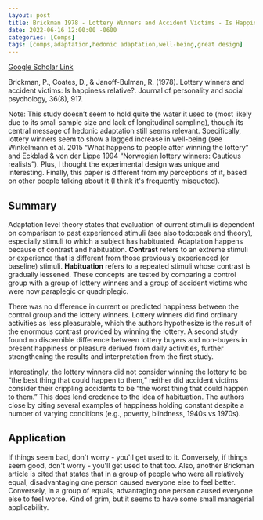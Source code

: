 ```yaml
---
layout: post
title: Brickman 1978 - Lottery Winners and Accident Victims - Is Happiness Relative?
date: 2022-06-16 12:00:00 -0600
categories: [Comps]
tags: [comps,adaptation,hedonic adaptation,well-being,great design]
---
```

[Google Scholar Link](https://scholar.google.com/scholar?hl=en&as_sdt=0%2C45&q=Lottery+Winners+and+Accident+Victims%3A+Is+Happiness+Relative&btnG=)

Brickman, P., Coates, D., & Janoff-Bulman, R. (1978). Lottery winners and accident victims: Is happiness relative?. Journal of personality and social psychology, 36(8), 917.

Note:  This study doesn’t seem to hold quite the water it used to (most likely due to its small sample size and lack of longitudinal sampling), though its central message of hedonic adaptation still seems relevant.  Specifically, lottery winners seem to show a lagged increase in well-being (see Winkelmann et al. 2015 “What happens to people after winning the lottery” and Eckblad & von der Lippe 1994 “Norwegian lottery winners: Cautious realists”).  Plus, I thought the experimental design was unique and interesting.  Finally, this paper is different from my perceptions of it, based on other people talking about it (I think it's frequently misquoted).

## Summary
Adaptation level theory states that evaluation of current stimuli is dependent on comparison to past experienced stimuli (see also todo:peak end theory), especially stimuli to which a subject has habituated.  Adaptation happens because of contrast and habituation.  **Contrast**  refers to an extreme stimuli or experience that is different from those previously experienced (or baseline) stimuli.  **Habituation** refers to a repeated stimuli whose contrast is gradually lessened.  These concepts are tested by comparing a control group with a group of lottery winners and a group of accident victims who were now paraplegic or quadriplegic.

There was no difference in current or predicted happiness between the control group and the lottery winners.  Lottery winners did find ordinary activities as less pleasurable, which the authors hypothesize is the result of the enormous contrast provided by winning the lottery.  A second study found no discernible difference  between lottery buyers and non-buyers in present happiness or pleasure derived from daily activities, further strengthening the results and interpretation from the first study.  

Interestingly, the lottery winners did not consider winning the lottery to be “the best thing that could happen to them,” neither did accident victims consider their crippling accidents to be “the worst thing that could happen to them.”  This does lend credence to the idea of habituation.  The authors close by citing several examples of happiness holding constant despite a number of varying conditions (e.g., poverty, blindness, 1940s vs 1970s).

## Application
If things seem bad, don't worry - you'll get used to it.  Conversely, if things seem good, don't worry - you'll get used to that too.  Also, another Brickman article is cited that states that in a group of people who were all relatively equal, disadvantaging one person caused everyone else to feel better.  Conversely, in a group of equals, advantaging one person caused everyone else to feel worse.  Kind of grim, but it seems to have some small managerial applicability.